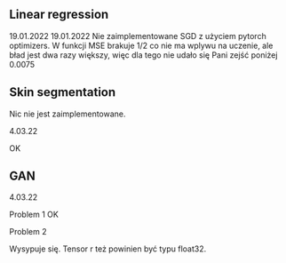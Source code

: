 
## Linear regression

19.01.2022 19.01.2022
Nie zaimplementowane SGD z użyciem pytorch optimizers. W funkcji  MSE brakuje 1/2 co nie ma wplywu na uczenie, ale bład jest dwa razy większy, więc dla tego nie udało się Pani zejść poniżej 0.0075

## Skin segmentation

Nic nie jest zaimplementowane. 

4.03.22 

OK

## GAN

4.03.22 

Problem 1 OK

Problem 2

Wysypuje się. 
Tensor r też powinien być typu float32. 
